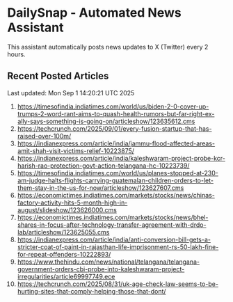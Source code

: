 # DailySnap - Automated News Assistant

This assistant automatically posts news updates to X (Twitter) every 2 hours.

## Recent Posted Articles

Last updated: Mon Sep  1 14:20:21 UTC 2025

1. https://timesofindia.indiatimes.com/world/us/biden-2-0-cover-up-trumps-2-word-rant-aims-to-quash-health-rumors-but-far-right-ex-ally-says-something-is-going-on/articleshow/123635612.cms
2. https://techcrunch.com/2025/09/01/every-fusion-startup-that-has-raised-over-100m/
3. https://indianexpress.com/article/india/jammu-flood-affected-areas-amit-shah-visit-victims-relief-10223875/
4. https://indianexpress.com/article/india/kaleshwaram-project-probe-kcr-harish-rao-protection-govt-action-telangana-hc-10223739/
5. https://timesofindia.indiatimes.com/world/us/planes-stopped-at-230-am-judge-halts-flights-carrying-guatemalan-children-orders-to-let-them-stay-in-the-us-for-now/articleshow/123627607.cms
6. https://economictimes.indiatimes.com/markets/stocks/news/chinas-factory-activity-hits-5-month-high-in-august/slideshow/123626000.cms
7. https://economictimes.indiatimes.com/markets/stocks/news/bhel-shares-in-focus-after-technology-transfer-agreement-with-drdo-lab/articleshow/123625055.cms
8. https://indianexpress.com/article/india/anti-conversion-bill-gets-a-stricter-coat-of-paint-in-rajasthan-life-imprisonment-rs-50-lakh-fine-for-repeat-offenders-10222893/
9. https://www.thehindu.com/news/national/telangana/telangana-government-orders-cbi-probe-into-kaleshwaram-project-irregularities/article69997749.ece
10. https://techcrunch.com/2025/08/31/uk-age-check-law-seems-to-be-hurting-sites-that-comply-helping-those-that-dont/
